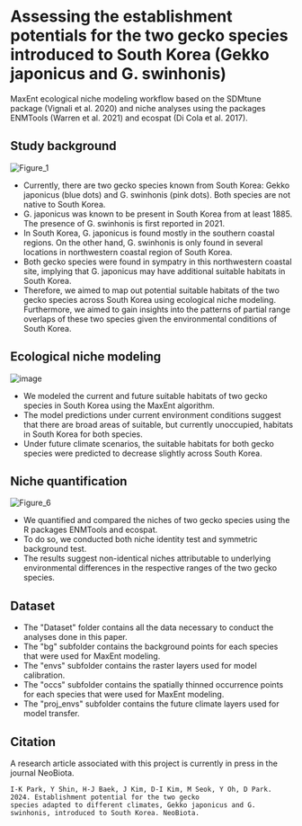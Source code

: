 # Assessing the establishment potentials for the two gecko species introduced to South Korea (Gekko japonicus and G. swinhonis)
MaxEnt ecological niche modeling workflow based on the SDMtune package (Vignali et al. 2020) and niche analyses using the packages ENMTools (Warren et al. 2021) and ecospat (Di Cola et al. 2017).



## Study background
![Figure_1](https://github.com/yucheols/Gekko/assets/85914125/7687a0a5-a940-4038-b85c-b759949b2af6)

- Currently, there are two gecko species known from South Korea: Gekko japonicus (blue dots) and G. swinhonis (pink dots). Both species are not native to South Korea.
- G. japonicus was known to be present in South Korea from at least 1885. The presence of G. swinhonis is first reported in 2021.
- In South Korea, G. japonicus is found mostly in the southern coastal regions. On the other hand, G. swinhonis is only found in several locations in northwestern coastal region of South Korea.
- Both gecko species were found in sympatry in this northwestern coastal site, implying that G. japonicus may have additional suitable habitats in South Korea.
- Therefore, we aimed to map out potential suitable habitats of the two gecko species across South Korea using ecological niche modeling. Furthermore, we aimed to gain insights into the patterns of partial range overlaps of these two species given the environmental conditions of South Korea.  

## Ecological niche modeling
![image](https://github.com/yucheols/Gekko/assets/85914125/3ccb9d09-bdfa-484d-a5d6-dbfa1ced0c70)

- We modeled the current and future suitable habitats of two gecko species in South Korea using the MaxEnt algorithm.
- The model predictions under current environment conditions suggest that there are broad areas of suitable, but currently unoccupied, habitats in South Korea for both species.
- Under future climate scenarios, the suitable habitats for both gecko species were predicted to decrease slightly across South Korea. 

## Niche quantification
![Figure_6](https://github.com/yucheols/Gekko/assets/85914125/81b89675-745e-4280-9395-4ffe22cde992)

- We quantified and compared the niches of two gecko species using the R packages ENMTools and ecospat.
- To do so, we conducted both niche identity test and symmetric background test.
- The results suggest non-identical niches attributable to underlying environmental differences in the respective ranges of the two gecko species.

## Dataset
- The "Dataset" folder contains all the data necessary to conduct the analyses done in this paper.
- The "bg" subfolder contains the background points for each species that were used for MaxEnt modeling.
- The "envs" subfolder contains the raster layers used for model calibration.
- The "occs" subfolder contains the spatially thinned occurrence points for each species that were used for MaxEnt modeling.
- The "proj_envs" subfolder contains the future climate layers used for model transfer.

## Citation
A research article associated with this project is currently in press in the journal NeoBiota.

```
I-K Park, Y Shin, H-J Baek, J Kim, D-I Kim, M Seok, Y Oh, D Park. 2024. Establishment potential for the two gecko
species adapted to different climates, Gekko japonicus and G. swinhonis, introduced to South Korea. NeoBiota.
```
